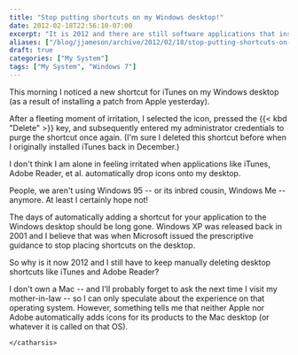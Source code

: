 ```yaml
---
title: "Stop putting shortcuts on my Windows desktop!"
date: 2012-02-18T22:56:10-07:00
excerpt: "It is 2012 and there are still software applications that insist on creating shortcuts on your Windows desktop. Pathetic."
aliases: ["/blog/jjameson/archive/2012/02/18/stop-putting-shortcuts-on-my-windows-desktop.aspx"]
draft: true
categories: ["My System"]
tags: ["My System", "Windows 7"]
---
```


This morning I noticed a new shortcut for iTunes on my Windows desktop (as a
result of installing a patch from Apple yesterday).

After a fleeting moment of irritation, I selected the icon, pressed the {{< kbd
"Delete" >}} key, and subsequently entered my administrator credentials to purge
the shortcut once again. (I'm sure I deleted this shortcut before when I
originally installed iTunes back in December.)

I don't think I am alone in feeling irritated when applications like iTunes,
Adobe Reader, et al. automatically drop icons onto my desktop.

People, we aren't using Windows 95 -- or its inbred cousin, Windows Me --
anymore. At least I certainly hope not!

The days of automatically adding a shortcut for your application to the Windows
desktop should be long gone. Windows XP was released back in 2001 and I believe
that was when Microsoft issued the prescriptive guidance to stop placing
shortcuts on the desktop.

So why is it now 2012 and I still have to keep manually deleting desktop
shortcuts like iTunes and Adobe Reader?

I don't own a Mac -- and I'll probably forget to ask the next time I visit my
mother-in-law -- so I can only speculate about the experience on that operating
system. However, something tells me that neither Apple nor Adobe automatically
adds icons for its products to the Mac desktop (or whatever it is called on that
OS).

`</catharsis>`
